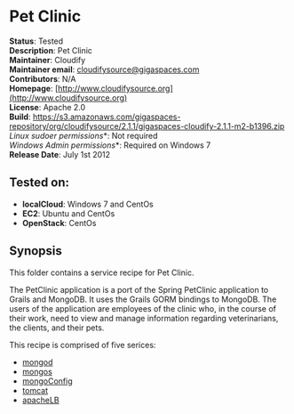 # Pet Clinic 

**Status**: Tested  
**Description**: Pet Clinic  
**Maintainer**:       Cloudify  
**Maintainer email**: cloudifysource@gigaspaces.com  
**Contributors**:    N/A    
**Homepage**:   [http://www.cloudifysource.org](http://www.cloudifysource.org)  
**License**:      Apache 2.0   
**Build**: https://s3.amazonaws.com/gigaspaces-repository/org/cloudifysource/2.1.1/gigaspaces-cloudify-2.1.1-m2-b1396.zip  
**Linux* sudoer permissions**:	Not required  
**Windows* Admin permissions**:  Required on Windows 7    
**Release Date**: July 1st 2012  


Tested on:
--------

* <strong>localCloud</strong>: Windows 7 and CentOs 
* <strong>EC2</strong>: Ubuntu and CentOs 
* <strong>OpenStack</strong>: CentOs 



Synopsis
--------

This folder contains a service recipe for Pet Clinic.

The PetClinic application is a port of the Spring PetClinic application to Grails and MongoDB. It uses the Grails GORM bindings to MongoDB. 
The users of the application are employees of the clinic who, in the course of their work, need to view and manage information regarding veterinarians, the clients, and their pets.

This recipe is comprised of five serices:
* [mongod](../../services/mongodb/mongod/README.md)  
* [mongos](../../services/mongodb/mongos/README.md)  
* [mongoConfig](../../services/mongodb/mongoConfig/README.md)  
* [tomcat](../../services/tomcat/README.md) 
* [apacheLB](../../services/apacheLB/README.md) 


